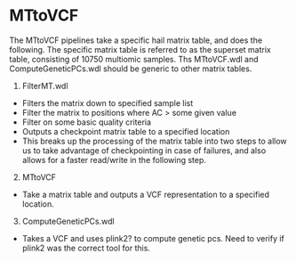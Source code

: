 # MTtoVCF
The MTtoVCF pipelines take a specific hail matrix table, and does the following.
The specific matrix table is referred to as the superset matrix table, consisting of 10750 multiomic samples.
Ths MTtoVCF.wdl and ComputeGeneticPCs.wdl should be generic to other matrix tables.
1. FilterMT.wdl
  - Filters the matrix down to specified sample list
  - Filter the matrix to positions where AC > some given value
  - Filter on some basic quality criteria
  - Outputs a checkpoint matrix table to a specified location
  - This breaks up the processing of the matrix table into two steps to allow us to take advantage of checkpointing in case of failures, and also allows for a faster read/write in the following step.
2. MTtoVCF
  - Take a matrix table and outputs a VCF representation to a specified location.
3. ComputeGeneticPCs.wdl
  - Takes a VCF and uses plink2? to compute genetic pcs. Need to verify if plink2 was the correct tool for this.
